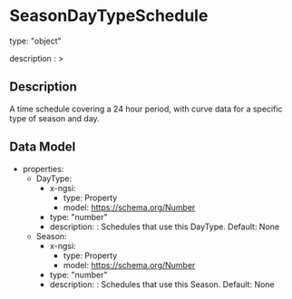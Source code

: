 # SeasonDayTypeSchedule
type: "object"
description : >
## Description
A time schedule covering a 24 hour period, with curve data for a specific type of season and day.

## Data Model
  - properties:
    - DayType:
      - x-ngsi:
        - type: Property
        - model: https://schema.org/Number
      - type: "number"
      - description: : Schedules that use this DayType. Default: None
    - Season:
      - x-ngsi:
        - type: Property
        - model: https://schema.org/Number
      - type: "number"
      - description: : Schedules that use this Season. Default: None

